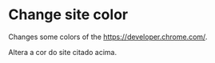 # Change site color
Changes some colors of the https://developer.chrome.com/.

Altera a cor do site citado acima.

